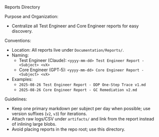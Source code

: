 Reports Directory

Purpose and Organization:
- Centralize all Test Engineer and Core Engineer reports for easy discovery.

Conventions:
- Location: All reports live under `Documentation/Reports/`.
- Naming:
  - Test Engineer (Claude): `<yyyy-mm-dd> Test Engineer Report - <Subject> <vX>`
  - Core Engineer (GPT‑5): `<yyyy-mm-dd> Core Engineer Report - <Subject> <vX>`
- Examples:
  - `2025-08-26 Test Engineer Report - DDP One-Step Trace v1.md`
  - `2025-08-26 Core Engineer Report - GC Remediation v2.md`

Guidelines:
- Keep one primary markdown per subject per day when possible; use version suffixes (`v2`, `v3`) for iterations.
- Attach raw logs/CSV under `artifacts/` and link from the report instead of inlining large blobs.
- Avoid placing reports in the repo root; use this directory.

